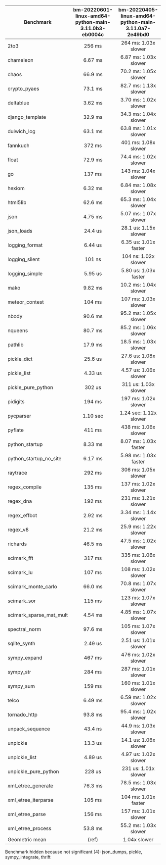 | Benchmark               | bm-20220601-linux-amd64-python-main-3.11.0b3-eb0004c | bm-20220405-linux-amd64-python-main-3.11.0a7-2e49bd0 |
|-------------------------|:----------------------------------------------------:|:----------------------------------------------------:|
| 2to3                    | 256 ms                                               | 264 ms: 1.03x slower                                 |
| chameleon               | 6.67 ms                                              | 6.87 ms: 1.03x slower                                |
| chaos                   | 66.9 ms                                              | 70.2 ms: 1.05x slower                                |
| crypto_pyaes            | 73.1 ms                                              | 82.7 ms: 1.13x slower                                |
| deltablue               | 3.62 ms                                              | 3.70 ms: 1.02x slower                                |
| django_template         | 32.9 ms                                              | 34.3 ms: 1.04x slower                                |
| dulwich_log             | 63.1 ms                                              | 63.8 ms: 1.01x slower                                |
| fannkuch                | 372 ms                                               | 401 ms: 1.08x slower                                 |
| float                   | 72.9 ms                                              | 74.4 ms: 1.02x slower                                |
| go                      | 137 ms                                               | 143 ms: 1.04x slower                                 |
| hexiom                  | 6.32 ms                                              | 6.84 ms: 1.08x slower                                |
| html5lib                | 62.6 ms                                              | 65.3 ms: 1.04x slower                                |
| json                    | 4.75 ms                                              | 5.07 ms: 1.07x slower                                |
| json_loads              | 24.4 us                                              | 28.1 us: 1.15x slower                                |
| logging_format          | 6.44 us                                              | 6.35 us: 1.01x faster                                |
| logging_silent          | 101 ns                                               | 104 ns: 1.02x slower                                 |
| logging_simple          | 5.95 us                                              | 5.80 us: 1.03x faster                                |
| mako                    | 9.82 ms                                              | 10.2 ms: 1.04x slower                                |
| meteor_contest          | 104 ms                                               | 107 ms: 1.03x slower                                 |
| nbody                   | 90.6 ms                                              | 95.2 ms: 1.05x slower                                |
| nqueens                 | 80.7 ms                                              | 85.2 ms: 1.06x slower                                |
| pathlib                 | 17.9 ms                                              | 18.5 ms: 1.03x slower                                |
| pickle_dict             | 25.6 us                                              | 27.6 us: 1.08x slower                                |
| pickle_list             | 4.33 us                                              | 4.57 us: 1.06x slower                                |
| pickle_pure_python      | 302 us                                               | 311 us: 1.03x slower                                 |
| pidigits                | 194 ms                                               | 197 ms: 1.02x slower                                 |
| pycparser               | 1.10 sec                                             | 1.24 sec: 1.12x slower                               |
| pyflate                 | 411 ms                                               | 438 ms: 1.06x slower                                 |
| python_startup          | 8.33 ms                                              | 8.07 ms: 1.03x faster                                |
| python_startup_no_site  | 6.17 ms                                              | 5.98 ms: 1.03x faster                                |
| raytrace                | 292 ms                                               | 306 ms: 1.05x slower                                 |
| regex_compile           | 135 ms                                               | 137 ms: 1.02x slower                                 |
| regex_dna               | 192 ms                                               | 231 ms: 1.21x slower                                 |
| regex_effbot            | 2.92 ms                                              | 3.34 ms: 1.14x slower                                |
| regex_v8                | 21.2 ms                                              | 25.9 ms: 1.22x slower                                |
| richards                | 46.5 ms                                              | 47.5 ms: 1.02x slower                                |
| scimark_fft             | 317 ms                                               | 335 ms: 1.06x slower                                 |
| scimark_lu              | 107 ms                                               | 108 ms: 1.02x slower                                 |
| scimark_monte_carlo     | 66.0 ms                                              | 70.8 ms: 1.07x slower                                |
| scimark_sor             | 115 ms                                               | 123 ms: 1.07x slower                                 |
| scimark_sparse_mat_mult | 4.54 ms                                              | 4.85 ms: 1.07x slower                                |
| spectral_norm           | 97.6 ms                                              | 105 ms: 1.07x slower                                 |
| sqlite_synth            | 2.49 us                                              | 2.51 us: 1.01x slower                                |
| sympy_expand            | 467 ms                                               | 476 ms: 1.02x slower                                 |
| sympy_str               | 284 ms                                               | 287 ms: 1.01x slower                                 |
| sympy_sum               | 159 ms                                               | 160 ms: 1.01x slower                                 |
| telco                   | 6.49 ms                                              | 6.59 ms: 1.02x slower                                |
| tornado_http            | 93.8 ms                                              | 95.4 ms: 1.02x slower                                |
| unpack_sequence         | 43.4 ns                                              | 44.9 ns: 1.03x slower                                |
| unpickle                | 13.3 us                                              | 14.1 us: 1.06x slower                                |
| unpickle_list           | 4.89 us                                              | 4.97 us: 1.02x slower                                |
| unpickle_pure_python    | 228 us                                               | 231 us: 1.01x slower                                 |
| xml_etree_generate      | 76.3 ms                                              | 78.5 ms: 1.03x slower                                |
| xml_etree_iterparse     | 105 ms                                               | 104 ms: 1.01x faster                                 |
| xml_etree_parse         | 156 ms                                               | 157 ms: 1.01x slower                                 |
| xml_etree_process       | 53.8 ms                                              | 55.2 ms: 1.03x slower                                |
| Geometric mean          | (ref)                                                | 1.04x slower                                         |

Benchmark hidden because not significant (4): json_dumps, pickle, sympy_integrate, thrift
